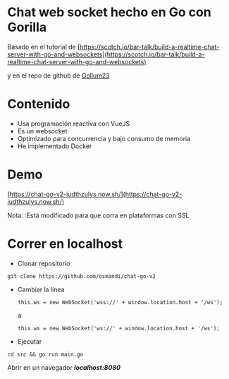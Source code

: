 # Chat web socket hecho en Go con Gorilla 

Basado en el tutorial de [https://scotch.io/bar-talk/build-a-realtime-chat-server-with-go-and-websockets](https://scotch.io/bar-talk/build-a-realtime-chat-server-with-go-and-websockets)

y en el repo de github de [Gollum23](https://github.com/gollum23/chat-go)

# Contenido
- Usa programación reactiva con VueJS
- Es un websocket
- Optimizado para concurrencia y bajo consumo de memoria
- He implementado Docker

# Demo
[https://chat-go-v2-iudthzulys.now.sh/](https://chat-go-v2-iudthzulys.now.sh/)

Nota:
 :Está modificado para que corra en plataformas con SSL

# Correr en localhost
- Clonar repositorio
```
git clone https://github.com/osmandi/chat-go-v2
```

- Cambiar la línea
  
  ```
  this.ws = new WebSocket('wss://' + window.location.host + '/ws');
  ```
  a  
  ```
  this.ws = new WebSocket('ws://' + window.location.host + '/ws');
  ```
  

- Ejecutar
```
cd src && go run main.go
```

Abrir en un navegador ***localhost:8080***
